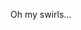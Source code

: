 Oh my swirls...

<!---
Bootleka/Bootleka is a ✨ special ✨ repository because its `README.md` (this file) appears on your GitHub profile.
You can click the Preview link to take a look at your changes.
--->
